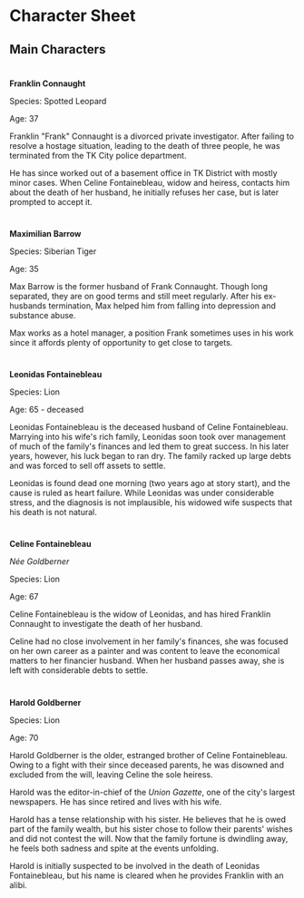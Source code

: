 # Character Sheet

## Main Characters

#

**Franklin Connaught**

Species: Spotted Leopard

Age: 37

Franklin "Frank" Connaught is a divorced private investigator. After failing to resolve a hostage situation, leading to the death of three people, he was terminated from the TK City police department.

He has since worked out of a basement office in TK District with mostly minor cases. When Celine Fontainebleau, widow and heiress, contacts him about the death of her husband, he initially refuses her case, but is later prompted to accept it.

#

**Maximilian Barrow**

Species: Siberian Tiger

Age: 35

Max Barrow is the former husband of Frank Connaught. Though long separated, they are on good terms and still meet regularly. After his ex-husbands termination, Max helped him from falling into depression and substance abuse.

Max works as a hotel manager, a position Frank sometimes uses in his work since it affords plenty of opportunity to get close to targets.

#

**Leonidas Fontainebleau**

Species: Lion

Age: 65 - deceased

Leonidas Fontainebleau is the deceased husband of Celine Fontainebleau. Marrying into his wife's rich family, Leonidas soon took over management of much of the family's finances and led them to great success. In his later years, however, his luck began to ran dry. The family racked up large debts and was forced to sell off assets to settle.

Leonidas is found dead one morning (two years ago at story start), and the cause is ruled as heart failure. While Leonidas was under considerable stress, and the diagnosis is not implausible, his widowed wife suspects that his death is not natural.

#

**Celine Fontainebleau**

*Née Goldberner*

Species: Lion

Age: 67

Celine Fontainebleau is the widow of Leonidas, and has hired Franklin Connaught to investigate the death of her husband.

Celine had no close involvement in her family's finances, she was focused on her own career as a painter and was content to leave the economical matters to her financier husband. When her husband passes away, she is left with considerable debts to settle.

#

**Harold Goldberner**

Species: Lion

Age: 70

Harold Goldberner is the older, estranged brother of Celine Fontainebleau. Owing to a fight with their since deceased parents, he was disowned and excluded from the will, leaving Celine the sole heiress.

Harold was the editor-in-chief of the *Union Gazette*, one of the city's largest newspapers. He has since retired and lives with his wife.

Harold has a tense relationship with his sister. He believes that he is owed part of the family wealth, but his sister chose to follow their parents' wishes and did not contest the will. Now that the family fortune is dwindling away, he feels both sadness and spite at the events unfolding.

Harold is initially suspected to be involved in the death of Leonidas Fontainebleau, but his name is cleared when he provides Franklin with an alibi.


